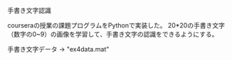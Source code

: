 手書き文字認識

courseraの授業の課題プログラムをPythonで実装した。
20*20の手書き文字（数字の0~9）の画像を学習して、手書き文字の認識をできるようにする。

手書き文字データ -> "ex4data.mat"

